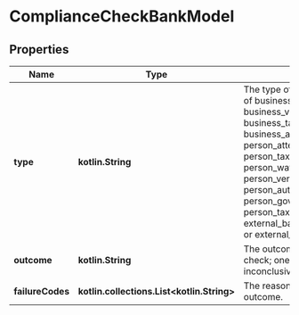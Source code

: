
# ComplianceCheckBankModel

## Properties
Name | Type | Description | Notes
------------ | ------------- | ------------- | -------------
**type** | **kotlin.String** | The type of compliance check; one of business_watchlists, business_verification, business_tax_id_verification, business_attested, person_attested, person_tax_id_attested, person_watchlists, person_verification, person_authentication, person_gov_id_verification, person_tax_id_verification, external_bank_account_verification, or external_bank_account_attested. | 
**outcome** | **kotlin.String** | The outcome of the compliance check; one of passed, failed, or inconclusive. | 
**failureCodes** | **kotlin.collections.List&lt;kotlin.String&gt;** | The reason codes explaining the outcome. |  [optional]



